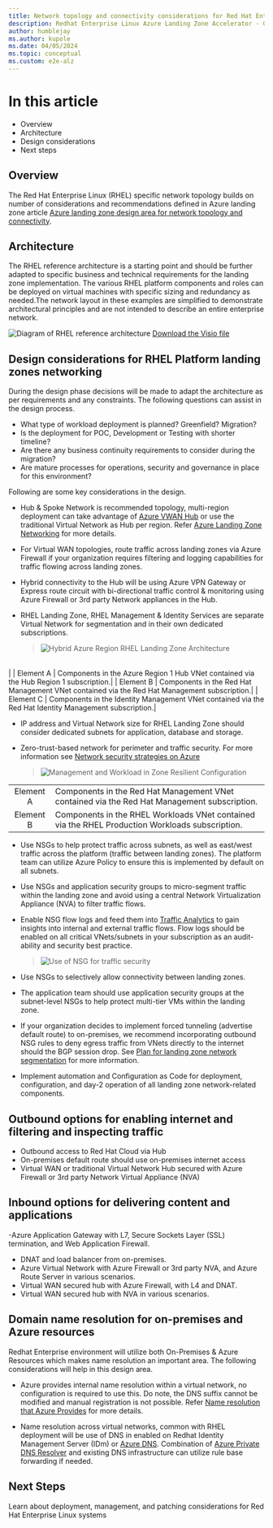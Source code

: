 ```yaml
---
title: Network topology and connectivity considerations for Red Hat Enterprise Linux
description: Redhat Enterprise Linux Azure Landing Zone Accelerator - Guidance and considerations on Network Topology & Connectivity
author: humblejay
ms.author: kupole
ms.date: 04/05/2024
ms.topic: conceptual
ms.custom: e2e-alz
---
```


# In this article

- Overview
- Architecture
- Design considerations
- Next steps

## Overview

The Red Hat Enterprise Linux (RHEL) specific network topology builds on number of considerations and recommendations defined in Azure landing zone article [Azure landing zone design area for network topology and connectivity](https://learn.microsoft.com/en-us/azure/cloud-adoption-framework/ready/landing-zone/design-area/network-topology-and-connectivity).



## Architecture

The RHEL reference architecture is a starting point and should be further adapted to specific business and technical requirements for the landing zone implementation. The various RHEL platform components and roles can be deployed on virtual machines with specific sizing and redundancy as needed.The network layout in these examples are simplified to demonstrate architectural principles and are not intended to describe an entire enterprise network.

![Diagram of RHEL reference architecture](images/rhel-landing-zone-architecture.png)
[Download the Visio file](https://raw.githubusercontent.com/microsoft/CloudAdoptionFramework/master/scenarios/azure-landing-zone-rhel-full-view.vsdx)

## Design considerations for RHEL Platform landing zones networking

During the design phase decisions will be made to adapt the architecture as per requirements and any constraints. The following questions can assist in the design process.

- What type of workload deployment is planned? Greenfield? Migration?
- Is the deployment for POC, Development or Testing with shorter timeline?
- Are there any business continuity requirements to consider during the migration?
- Are mature processes for operations, security and governance in place for this environment?

Following are some key considerations in the design.

- Hub & Spoke Network is recommended topology, multi-region deployment can take advantage of [Azure VWAN Hub](https://learn.microsoft.com/en-us/azure/virtual-wan/virtual-wan-about) or use the traditional Virtual Network as Hub per region. Refer [Azure Landing Zone Networking](https://learn.microsoft.com/en-us/azure/cloud-adoption-framework/ready/landing-zone/design-area/network-topology-and-connectivity) for more details.

- For Virtual WAN topologies, route traffic across landing zones via Azure Firewall if your organization requires filtering and logging capabilities for traffic flowing across landing zones.

- Hybrid connectivity to the Hub will be using Azure VPN Gateway or Express route circuit with bi-directional traffic control & monitoring using Azure Firewall or 3rd party Network appliances in the Hub. 
	
- RHEL Landing Zone, RHEL Management & Identity Services are separate Virtual Network for segmentation and in their own dedicated subscriptions. 

  >![Hybrid Azure Region RHEL Landing Zone Architecture](images/hybrid-regional-rhel-platform-landing-zone-network.png)


|                                     |                                                                 |   
|:--------------------------------------------------:|:-----------------------------------------------------------------------|
| 
| Element A | Components in the Azure Region 1 Hub VNet contained via the Hub Region 1 subscription.|
| Element B | Components in the Red Hat Management VNet contained via the Red Hat Management subscription.|
| Element C | Components in the Identity Management VNet contained via the Red Hat Identity Management subscription.|  
  

- IP address and Virtual Network size for RHEL Landing Zone should consider dedicated subnets for application, database and storage. 

- Zero-trust-based network for perimeter and traffic security. For more information see [Network security strategies on Azure](https://learn.microsoft.com/en-us/azure/well-architected/security/networking)

  >![Management and Workload in Zone Resilient Configuration](images/simplified-rhel-networking.png)

|               |                                 |   
|:-------------:|:--------------------------------|
| Element A | Components in the Red Hat Management VNet contained via the Red Hat Management subscription. |
| Element B | Components in the RHEL Workloads VNet contained via the RHEL Production Workloads subscription. |

- Use NSGs to help protect traffic across subnets, as well as east/west traffic across the platform (traffic between landing zones). The platform team can utilize Azure Policy to ensure this is implemented by default on all subnets.

- Use NSGs and application security groups to micro-segment traffic within the landing zone and avoid using a central Network Virtualization Appliance (NVA) to filter traffic flows.

- Enable NSG flow logs and feed them into [Traffic Analytics](https://learn.microsoft.com/en-us/azure/network-watcher/traffic-analytics) to gain insights into internal and external traffic flows. Flow logs should be enabled on all critical VNets/subnets in your subscription as an audit-ability and security best practice.

  >![Use of NSG for traffic security](images/nsg-segmentation.png)

- Use NSGs to selectively allow connectivity between landing zones.

- The application team should use application security groups at the subnet-level NSGs to help protect multi-tier VMs within the landing zone.


- If your organization decides to implement forced tunneling (advertise default route) to on-premises, we recommend incorporating outbound NSG rules to deny egress traffic from VNets directly to the internet should the BGP session drop. See [Plan for landing zone network segmentation](https://learn.microsoft.com/en-us/azure/cloud-adoption-framework/ready/azure-best-practices/plan-for-landing-zone-network-segmentation) for more information.

- Implement automation and Configuration as Code for deployment, configuration, and day-2 operation of all landing zone network-related components.


## Outbound options for enabling internet and filtering and inspecting traffic

- Outbound access to Red Hat Cloud via Hub
- On-premises default route should use on-premises internet access
- Virtual WAN or traditional Virtual Network Hub secured with Azure Firewall or 3rd party Network Virtual Appliance (NVA)

## Inbound options for delivering content and applications

-Azure Application Gateway with L7, Secure Sockets Layer (SSL) termination, and Web Application Firewall.
- DNAT and load balancer from on-premises.
- Azure Virtual Network  with Azure Firewall or 3rd party NVA, and Azure Route Server in various scenarios.
- Virtual WAN secured hub with Azure Firewall, with L4 and DNAT.
- Virtual WAN secured hub with NVA in various scenarios.

## Domain name resolution for on-premises and Azure resources

Redhat Enterprise environment will utilize both On-Premises & Azure Resources which makes name resolution an important area.  The following considerations will help in this design area.

- Azure provides internal name resolution within a virtual network, no configuration is required to use this.  Do note, the DNS suffix cannot be modified and manual registration is not possible.  Refer  [Name resolution that Azure Provides](https://learn.microsoft.com/en-us/azure/virtual-machines/linux/azure-dns?tabs=ubuntu#name-resolution-that-azure-provides) for more details. 

- Name resolution across virtual networks, common with RHEL deployment will be use of DNS in  enabled on Redhat Identity Management Server (IDm) or [Azure DNS](https://learn.microsoft.com/en-us/azure/dns/dns-overview).  Combination of [Azure Private DNS Resolver](https://learn.microsoft.com/en-us/azure/dns/dns-private-resolver-overview) and existing DNS infrastructure can utilize rule base forwarding if needed. 


## Next Steps

Learn about deployment, management, and patching considerations for Red Hat Enterprise Linux systems

